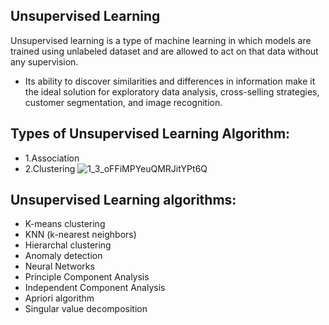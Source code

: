 ## Unsupervised Learning
Unsupervised learning is a type of machine learning in which models are trained using unlabeled dataset and are allowed to act on that data without any supervision.
 - Its ability to discover similarities and differences in information make it the ideal solution for exploratory data analysis, cross-selling strategies, customer segmentation, and image recognition.
## Types of Unsupervised Learning Algorithm:
 - 1.Association
 - 2.Clustering
![1_3_oFFiMPYeuQMRJitYPt6Q](https://github.com/ThisIs-Developer/Python/assets/109382325/ed35deb9-a879-4dfd-9f7d-4f16a36c2fc1)
## Unsupervised Learning algorithms:
 - K-means clustering
 - KNN (k-nearest neighbors)
 - Hierarchal clustering
 - Anomaly detection
 - Neural Networks
 - Principle Component Analysis
 - Independent Component Analysis
 - Apriori algorithm
 - Singular value decomposition
